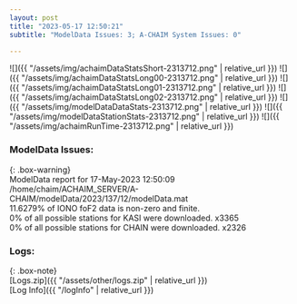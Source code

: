 ```yaml
---
layout: post
title: "2023-05-17 12:50:21"
subtitle: "ModelData Issues: 3; A-CHAIM System Issues: 0"

---
```


![]({{ "/assets/img/achaimDataStatsShort-2313712.png" | relative_url }})
![]({{ "/assets/img/achaimDataStatsLong00-2313712.png" | relative_url }})
![]({{ "/assets/img/achaimDataStatsLong01-2313712.png" | relative_url }})
![]({{ "/assets/img/achaimDataStatsLong02-2313712.png" | relative_url }})
![]({{ "/assets/img/modelDataDataStats-2313712.png" | relative_url }})
![]({{ "/assets/img/modelDataStationStats-2313712.png" | relative_url }})
![]({{ "/assets/img/achaimRunTime-2313712.png" | relative_url }})


### ModelData Issues:  
  
{: .box-warning}  
 ModelData report for 17-May-2023 12:50:09   
 /home/chaim/ACHAIM_SERVER/A-CHAIM/modelData/2023/137/12/modelData.mat   
 11.6279% of IONO foF2 data is non-zero and finite.   
 0% of all possible stations for KASI were downloaded. x3365   
 0% of all possible stations for CHAIN were downloaded. x2326   
  


### Logs:  
  
{: .box-note}  
[Logs.zip]({{ "/assets/other/logs.zip" | relative_url }})  
[Log Info]({{ "/logInfo" | relative_url }})  
